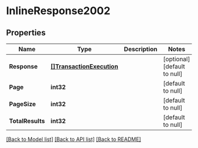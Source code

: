 # InlineResponse2002

## Properties
Name | Type | Description | Notes
------------ | ------------- | ------------- | -------------
**Response** | [**[]TransactionExecution**](TransactionExecution.md) |  | [optional] [default to null]
**Page** | **int32** |  | [default to null]
**PageSize** | **int32** |  | [default to null]
**TotalResults** | **int32** |  | [default to null]

[[Back to Model list]](../README.md#documentation-for-models) [[Back to API list]](../README.md#documentation-for-api-endpoints) [[Back to README]](../README.md)

